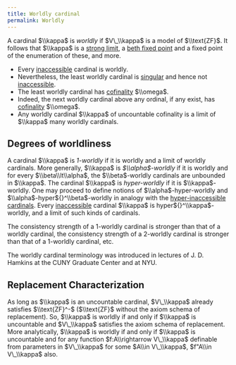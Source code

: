 ```yaml
---
title: Worldly cardinal
permalink: Worldly
---
```












A cardinal $\\kappa$ is *worldly* if $V\_\\kappa$ is a model of
$\\text{ZF}$. It follows that $\\kappa$ is a
<a href="Strong_limit" class="mw-redirect" title="Strong limit">strong limit</a>,
a
<a href="Beth_fixed_point" class="mw-redirect" title="Beth fixed point">beth fixed point</a>
and a fixed point of the enumeration of these, and more.

-   Every
    [inaccessible](Inaccessible "Inaccessible")
    cardinal is worldly.
-   Nevertheless, the least worldly cardinal is
    <a href="Singular" class="mw-redirect" title="Singular">singular</a>
    and hence not
    [inaccessible](Inaccessible "Inaccessible").
-   The least worldly cardinal has
    <a href="Cofinality" class="mw-redirect" title="Cofinality">cofinality</a>
    $\\omega$.
-   Indeed, the next worldly cardinal above any ordinal, if any exist,
    has
    <a href="Cofinality" class="mw-redirect" title="Cofinality">cofinality</a>
    $\\omega$.
-   Any worldly cardinal $\\kappa$ of uncountable cofinality is a limit
    of $\\kappa$ many worldly cardinals.

## Degrees of worldliness

A cardinal $\\kappa$ is *$1$-worldly* if it is worldly and a limit of
worldly cardinals. More generally, $\\kappa$ is *$\\alpha$-worldly* if
it is worldly and for every $\\beta\\lt\\alpha$, the $\\beta$-worldly
cardinals are unbounded in $\\kappa$. The cardinal $\\kappa$ is
*hyper-worldly* if it is $\\kappa$-worldly. One may proceed to define
notions of $\\alpha$-hyper-worldly and
$\\alpha$-hyper${}^\\beta$-worldly in analogy with the
[hyper-inaccessible
cardinals](Inaccessible#hyper-inaccessible "Inaccessible").
Every
[inaccessible](Inaccessible "Inaccessible")
cardinal $\\kappa$ is hyper${}^\\kappa$-worldly, and a limit of such
kinds of cardinals.

The consistency strength of a $1$-worldly cardinal is stronger than that
of a worldly cardinal, the consistency strength of a $2$-worldly
cardinal is stronger than that of a $1$-worldly cardinal, etc.

The worldly cardinal terminology was introduced in lectures of J. D.
Hamkins at the CUNY Graduate Center and at NYU.

## Replacement Characterization

As long as $\\kappa$ is an uncountable cardinal, $V\_\\kappa$ already
satisfies $\\text{ZF}^-$ ($\\text{ZF}$ without the axiom schema of
replacement). So, $\\kappa$ is worldly if and only if $\\kappa$ is
uncountable and $V\_\\kappa$ satisfies the axiom schema of replacement.
More analytically, $\\kappa$ is worldly if and only if $\\kappa$ is
uncountable and for any function $f:A\\rightarrow V\_\\kappa$ definable
from parameters in $V\_\\kappa$ for some $A\\in V\_\\kappa$, $f"A\\in
V\_\\kappa$ also.


